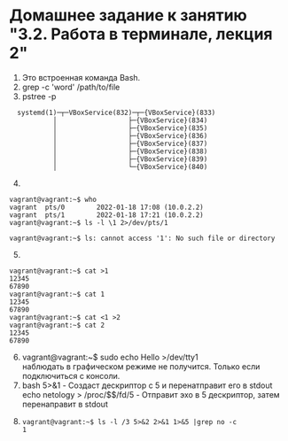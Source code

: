 # Домашнее задание к занятию "3.2. Работа в терминале, лекция 2"

1. Это встроенная команда Bash.
2. grep -c 'word' /path/to/file
3.  pstree -p

```
  systemd(1)─┬─VBoxService(832)─┬─{VBoxService}(833)
           │                  ├─{VBoxService}(834)
           │                  ├─{VBoxService}(835)
           │                  ├─{VBoxService}(836)
           │                  ├─{VBoxService}(837)
           │                  ├─{VBoxService}(838)
           │                  ├─{VBoxService}(839)
           │                  └─{VBoxService}(840)
 ```
        
4. 
```
vagrant@vagrant:~$ who
vagrant  pts/0        2022-01-18 17:08 (10.0.2.2)
vagrant  pts/1        2022-01-18 17:21 (10.0.2.2)
vagrant@vagrant:~$ ls -l \1 2>/dev/pts/1
```
```
vagrant@vagrant:~$ ls: cannot access '1': No such file or directory
```
5.
```
vagrant@vagrant:~$ cat >1
12345
67890
vagrant@vagrant:~$ cat 1
12345
67890
vagrant@vagrant:~$ cat <1 >2
vagrant@vagrant:~$ cat 2
12345
67890
```
6. vagrant@vagrant:~$ sudo echo Hello >/dev/tty1  
   наблюдать в графическом режиме не получится. Только если подключиться с консоли.
7. bash 5>&1 - Создаст дескриптор с 5 и перенатправит его в stdout  
   echo netology > /proc/$$/fd/5 - Отправит эхо в 5 дескриптор, затем перенаправит в stdout
8. ```
   vagrant@vagrant:~$ ls -l /3 5>&2 2>&1 1>&5 |grep no -c
   1
   ```
